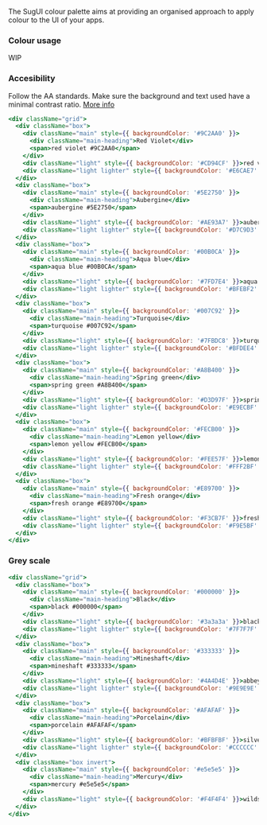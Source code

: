 The SugUI colour palette aims at providing an organised approach to apply colour to the UI of your apps.

### Colour usage

WIP

### Accesibility

Follow the AA standards. Make sure the background and text used have a minimal contrast ratio. [More info](https://webaim.org/resources/contrastchecker/)

<style>
.grid {
  display: grid;
  grid-template-columns: repeat(auto-fill, minmax(220px, 1fr));
  grid-gap: 40px;
  margin-bottom: 40px;
}
.box {
  color: white;
  height: 220px;
  position: relative;
}
.box.invert {
  color: #3A3A3A;
}
.main {
  border-radius: 5px;
  height: 120px;
  width: 100%;
  position: absolute;
  padding: 22px;
  z-index: 2;
}
.main-heading {
  font-size: 20px;
  font-family: 'Open Sans';
  margin-bottom: 25px;
}
.light {
  border-radius: 5px;
  height: 60px;
  position: absolute;
  z-index: 1;
  top: 110px;
  width: 100%;
  padding: 22px;
}
.lighter {
  top: 160px;
  z-index: 0;
}
</style>

```jsx noeditor
<div className="grid">
  <div className="box">
    <div className="main" style={{ backgroundColor: '#9C2AA0' }}>
      <div className="main-heading">Red Violet</div>
      <span>red violet #9C2AA0</span>
    </div>
    <div className="light" style={{ backgroundColor: '#CD94CF' }}>red violet light #CD94CF</div>
    <div className="light lighter" style={{ backgroundColor: '#E6CAE7' }}>red violet lighter #E6CAE7</div>
  </div>
  <div className="box">
    <div className="main" style={{ backgroundColor: '#5E2750' }}>
      <div className="main-heading">Aubergine</div>
      <span>aubergine #5E2750</span>
    </div>
    <div className="light" style={{ backgroundColor: '#AE93A7' }}>aubergine light #AE93A7</div>
    <div className="light lighter" style={{ backgroundColor: '#D7C9D3' }}>aubergine lighter #D7C9D3</div>
  </div>
  <div className="box">
    <div className="main" style={{ backgroundColor: '#00B0CA' }}>
      <div className="main-heading">Aqua blue</div>
      <span>aqua blue #00B0CA</span>
    </div>
    <div className="light" style={{ backgroundColor: '#7FD7E4' }}>aqua blue light #7FD7E4</div>
    <div className="light lighter" style={{ backgroundColor: '#BFEBF2' }}>aqua blue lighter #BFEBF2</div>
  </div>
  <div className="box">
    <div className="main" style={{ backgroundColor: '#007C92' }}>
      <div className="main-heading">Turquoise</div>
      <span>turquoise #007C92</span>
    </div>
    <div className="light" style={{ backgroundColor: '#7FBDC8' }}>turquoise light #7FBDC8</div>
    <div className="light lighter" style={{ backgroundColor: '#BFDEE4' }}>turquoise lighter #BFDEE4</div>
  </div>
  <div className="box">
    <div className="main" style={{ backgroundColor: '#A8B400' }}>
      <div className="main-heading">Spring green</div>
      <span>spring green #A8B400</span>
    </div>
    <div className="light" style={{ backgroundColor: '#D3D97F' }}>spring green light #D3D97F</div>
    <div className="light lighter" style={{ backgroundColor: '#E9ECBF' }}>spring green lighter #E9ECBF</div>
  </div>
  <div className="box">
    <div className="main" style={{ backgroundColor: '#FECB00' }}>
      <div className="main-heading">Lemon yellow</div>
      <span>lemon yellow #FECB00</span>
    </div>
    <div className="light" style={{ backgroundColor: '#FEE57F' }}>lemon yellow light #FEE57F</div>
    <div className="light lighter" style={{ backgroundColor: '#FFF2BF' }}>lemon yellow lighter #FFF2BF</div>
  </div>
  <div className="box">
    <div className="main" style={{ backgroundColor: '#E89700' }}>
      <div className="main-heading">Fresh orange</div>
      <span>fresh orange #E89700</span>
    </div>
    <div className="light" style={{ backgroundColor: '#F3CB7F' }}>fresh orange light #F3CB7F</div>
    <div className="light lighter" style={{ backgroundColor: '#F9E5BF' }}>fresh orange lighter #F9E5BF</div>
  </div>
</div>
```

### Grey scale

```jsx noeditor
<div className="grid">
  <div className="box">
    <div className="main" style={{ backgroundColor: '#000000' }}>
      <div className="main-heading">Black</div>
      <span>black #000000</span>
    </div>
    <div className="light" style={{ backgroundColor: '#3a3a3a' }}>black light #3a3a3a</div>
    <div className="light lighter" style={{ backgroundColor: '#7F7F7F' }}>black lighter #7F7F7F</div>
  </div>
  <div className="box">
    <div className="main" style={{ backgroundColor: '#333333' }}>
      <div className="main-heading">Mineshaft</div>
      <span>mineshaft #333333</span>
    </div>
    <div className="light" style={{ backgroundColor: '#4A4D4E' }}>abbey #4A4D4E</div>
    <div className="light lighter" style={{ backgroundColor: '#9E9E9E' }}>silverchalice #9E9E9E</div>
  </div>
  <div className="box">
    <div className="main" style={{ backgroundColor: '#AFAFAF' }}>
      <div className="main-heading">Porcelain</div>
      <span>porcelain #AFAFAF</span>
    </div>
    <div className="light" style={{ backgroundColor: '#BFBFBF' }}>silver #BFBFBF</div>
    <div className="light lighter" style={{ backgroundColor: '#CCCCCC' }}>worryingsatin #CCCCCC</div>
  </div>
  <div className="box invert">
    <div className="main" style={{ backgroundColor: '#e5e5e5' }}>
      <div className="main-heading">Mercury</div>
      <span>mercury #e5e5e5</span>
    </div>
    <div className="light" style={{ backgroundColor: '#F4F4F4' }}>wildsand #F4F4F4</div>
  </div>
</div>
```
